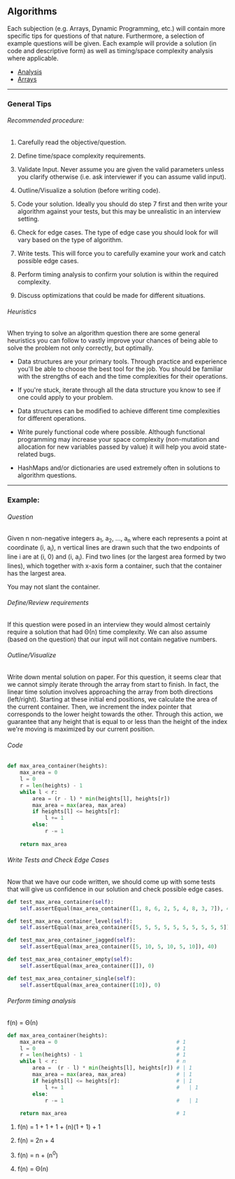 ## Algorithms

Each subjection (e.g. Arrays, Dynamic Programming, etc.) will contain more specific tips for questions of that nature. Furthermore, a selection of example questions will be given. Each example will provide a solution (in code and descriptive form) as well as timing/space complexity analysis where applicable. 

* [Analysis](analysis)
* [Arrays](arrays)

---

### General Tips

###### Recommended procedure:

1. Carefully read the objective/question.

2. Define time/space complexity requirements.

3. Validate Input. Never assume you are given the valid parameters unless you clarify otherwise (i.e. ask interviewer if you can assume valid input).

4. Outline/Visualize a solution (before writing code).

5. Code your solution. Ideally you should do step 7 first and then write your algorithm against your tests, but this may be unrealistic in an interview setting.

6. Check for edge cases. The type of edge case you should look for will vary based on the type of algorithm. 

7. Write tests. This will force you to carefully examine your work and catch possible edge cases. 

8. Perform timing analysis to confirm your solution is within the required complexity.

9. Discuss optimizations that could be made for different situations.

###### Heuristics 

When trying to solve an algorithm question there are some general heuristics you can follow to vastly improve your chances
of being able to solve the problem not only correctly, but optimally. 

- Data structures are your primary tools. Through practice and experience you'll be able to choose the best tool for the job. You should be familiar with the strengths of each and the time complexities for their operations.  

- If you're stuck, iterate through all the data structure you know to see if one could apply to your problem.

- Data structures can be modified to achieve different time complexities for different operations.

- Write purely functional code where possible. Although functional programming may increase your space complexity (non-mutation and allocation for new variables passed by value) it will help you avoid state-related bugs.

- HashMaps and/or dictionaries are used extremely often in solutions to algorithm questions.

---

### Example:

###### Question

Given n non-negative integers a<sub>1</sub>, a<sub>2</sub>, ..., a<sub>n</sub> where each represents a point at coordinate (i, a<sub>i</sub>), n vertical lines are drawn such that the two endpoints of line i are at (i, 0) and (i, a<sub>i</sub>). Find two lines (or the largest area formed by two lines), which together with x-axis form a container, such that the container has the largest area.

You may not slant the container.

###### Define/Review requirements 

If this question were posed in an interview they would almost certainly require a solution that had &Theta;(n) time complexity.
We can also assume (based on the question) that our input will not contain negative numbers.

###### Outline/Visualize

Write down mental solution on paper. For this question, it seems clear that we cannot simply iterate through the array from start to finish. In fact, the linear time solution involves approaching the array from both directions (left/right). Starting at these initial end positions, we calculate the area of the current container. Then, we increment the index pointer that corresponds to the lower height towards the other. Through this action, we guarantee that any height that is equal to or less than the height of the index we're moving is maximized by our current position.

###### Code

```python
def max_area_container(heights):
    max_area = 0
    l = 0
    r = len(heights) - 1
    while l < r:
        area = (r - l) * min(heights[l], heights[r])
        max_area = max(area, max_area)
        if heights[l] <= heights[r]:
            l += 1
        else:
            r -= 1
    
    return max_area
```

###### Write Tests and Check Edge Cases

Now that we have our code written, we should come up with some tests that will give us confidence in our solution and check possible edge cases.

```python
def test_max_area_container(self):
    self.assertEqual(max_area_container([1, 8, 6, 2, 5, 4, 8, 3, 7]), 49)

def test_max_area_container_level(self):
    self.assertEqual(max_area_container([5, 5, 5, 5, 5, 5, 5, 5, 5, 5]), 45)

def test_max_area_container_jagged(self):
    self.assertEqual(max_area_container([5, 10, 5, 10, 5, 10]), 40)

def test_max_area_container_empty(self):
    self.assertEqual(max_area_container([]), 0)

def test_max_area_container_single(self):
    self.assertEqual(max_area_container([10]), 0)
```

###### Perform timing analysis

f(n) = &Theta;(n)

```python
def max_area_container(heights):
    max_area = 0                                      # 1
    l = 0                                             # 1
    r = len(heights) - 1                              # 1
    while l < r:                                      # n
        area =  (r - l) * min(heights[l], heights[r]) # | 1
        max_area = max(area, max_area)                # | 1
        if heights[l] <= heights[r]:                  # | 1
            l += 1                                    #   | 1
        else:
            r -= 1                                    #   | 1
  
    return max_area                                   # 1
```

1. f(n) = 1 + 1 + 1 + (n)(1 + 1) + 1

2. f(n) = 2n + 4

3. f(n) = n + (n<sup>0</sup>)

4. f(n) = &Theta;(n)
